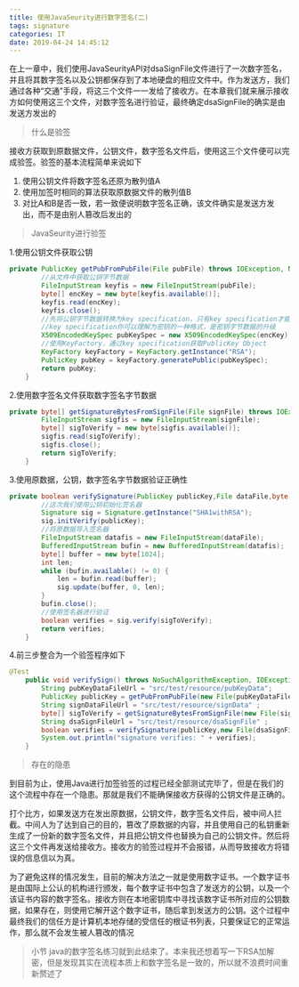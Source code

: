 ```yaml
---
title: 使用JavaSeurity进行数字签名(二)
tags: signature
categories: IT
date: 2019-04-24 14:45:12
---
```


在上一章中，我们使用JavaSeurityAPI对dsaSignFile文件进行了一次数字签名，并且将其数字签名以及公钥都保存到了本地硬盘的相应文件中。作为发送方，我们通过各种“交通”手段，将这三个文件一一发给了接收方。在本章我们就来展示接收方如何使用这三个文件，对数字签名进行验证，最终确定dsaSignFile的确实是由发送方发出的

>什么是验签

接收方获取到原数据文件，公钥文件，数字签名文件后，使用这三个文件便可以完成验签。验签的基本流程简单来说如下

1. 使用公钥文件将数字签名还原为散列值A
2. 使用加签时相同的算法获取原数据文件的散列值B
3. 对比A和B是否一致，若一致便说明数字签名正确，该文件确实是发送方发出，而不是由别人篡改后发出的

>JavaSeurity进行验签

1.使用公钥文件获取公钥
```java
private PublicKey getPubFromPubFile(File pubFile) throws IOException, NoSuchAlgorithmException, InvalidKeySpecException {
        //从文件中获取公钥字节数据
        FileInputStream keyfis = new FileInputStream(pubFile);
        byte[] encKey = new byte[keyfis.available()];
        keyfis.read(encKey);
        keyfis.close();
        //先将公钥字节数据转换为key specification，只有key specification才能使用KeyFactory转化为PublicKey Object
        //key specification你可以理解为密钥的一种格式，是密钥字节数据的升级
        X509EncodedKeySpec pubKeySpec = new X509EncodedKeySpec(encKey);
        //使用KeyFactory，通过key specification获取PublicKey Object
        KeyFactory keyFactory = KeyFactory.getInstance("RSA");
        PublicKey pubKey = keyFactory.generatePublic(pubKeySpec);
        return pubKey;
    }
```

2.使用数字签名文件获取数字签名字节数据
```java
private byte[] getSignatureBytesFromSignFile(File signFile) throws IOException {
        FileInputStream sigfis = new FileInputStream(signFile);
        byte[] sigToVerify = new byte[sigfis.available()];
        sigfis.read(sigToVerify);
        sigfis.close();
        return sigToVerify;
    }
```

3.使用原数据，公钥，数字签名字节数据验证正确性
```java
private boolean verifySignature(PublicKey publicKey,File dataFile,byte[] sigToVerify) throws NoSuchAlgorithmException, InvalidKeyException, IOException, SignatureException {
        //这次我们使用公钥初始化签名器
        Signature sig = Signature.getInstance("SHA1withRSA");
        sig.initVerify(publicKey);
        //将原数据导入签名器
        FileInputStream datafis = new FileInputStream(dataFile);
        BufferedInputStream bufin = new BufferedInputStream(datafis);
        byte[] buffer = new byte[1024];
        int len;
        while (bufin.available() != 0) {
            len = bufin.read(buffer);
            sig.update(buffer, 0, len);
        }
        bufin.close();
        //使用签名器进行验证
        boolean verifies = sig.verify(sigToVerify);
        return verifies;
    }
```

4.前三步整合为一个验签程序如下
```java
@Test
    public void verifySign() throws NoSuchAlgorithmException, IOException, InvalidKeySpecException, SignatureException, InvalidKeyException {
        String pubKeyDataFileUrl = "src/test/resource/pubKeyData";
        PublicKey publicKey = getPubFromPubFile(new File(pubKeyDataFileUrl));
        String signDataFileUrl = "src/test/resource/signData" ;
        byte[] sigToVerify = getSignatureBytesFromSignFile(new File(signDataFileUrl));
        String dsaSignFileUrl = "src/test/resource/dsaSignFile" ;
        boolean verifies = verifySignature(publicKey,new File(dsaSignFileUrl),sigToVerify);
        System.out.println("signature verifies: " + verifies);
    }
```

>存在的隐患

到目前为止，使用Java进行加签验签的过程已经全部测试完毕了，但是在我们的这个流程中存在一个隐患。那就是我们不能确保接收方获得的公钥文件是正确的。

打个比方，如果发送方在发出原数据，公钥文件，数字签名文件后，被中间人拦截。中间人为了达到自己的目的，篡改了原数据的内容，并且使用自己的私钥重新生成了一份新的数字签名文件，并且把公钥文件也替换为自己的公钥文件。然后将这三个文件再发送给接收方。接收方的验签过程并不会报错，从而导致接收方将错误的信息信以为真。

为了避免这样的情况发生，目前的解决方法之一就是使用数字证书。一个数字证书是由国际上公认的机构进行颁发，每个数字证书中包含了发送方的公钥，以及一个该证书内容的数字签名。接收方则在本地密钥库中寻找该数字证书所对应的公钥数据，如果存在，则使用它解开这个数字证书，随后拿到发送方的公钥。这个过程中最终我们的信任方是计算机本地存储的受信任的根证书列表，只要保证它的正常运作，那么就不会发生被人篡改的情况

>小节
java的数字签名练习就到此结束了。本来我还想着写一下RSA加解密，但是发现其实在流程本质上和数字签名是一致的，所以就不浪费时间重新赘述了

<div id="donationPoint">

<div id="licensePoint">